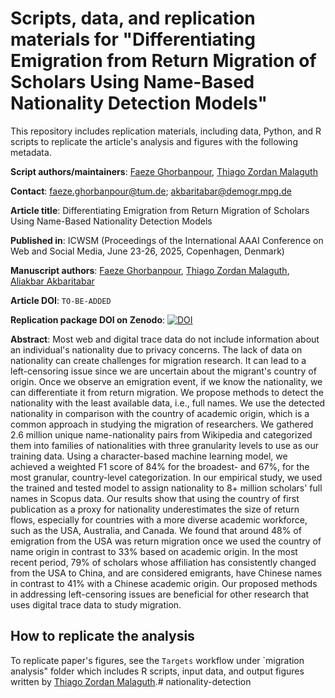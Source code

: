 # Scripts, data, and replication materials for "Differentiating Emigration from Return Migration of Scholars Using Name-Based Nationality Detection Models"

This repository includes replication materials, including data, Python, and R scripts to replicate the article's analysis and figures with the following metadata.

**Script authors/maintainers**: [Faeze Ghorbanpour](https://github.com/FaezeGhorbanpour), [Thiago Zordan Malaguth](https://github.com/thiagomalaguth)

**Contact**: faeze.ghorbanpour@tum.de; akbaritabar@demogr.mpg.de

**Article title**: Differentiating Emigration from Return Migration of Scholars Using Name-Based Nationality Detection Models

**Published in**: ICWSM (Proceedings of the International AAAI Conference on Web and Social Media, June 23-26, 2025, Copenhagen, Denmark)

**Manuscript authors**: [Faeze Ghorbanpour](https://github.com/FaezeGhorbanpour), [Thiago Zordan Malaguth](https://github.com/thiagomalaguth), [Aliakbar Akbaritabar](https://github.com/akbaritabar)

**Article DOI**: `TO-BE-ADDED`

**Replication package DOI on Zenodo**: [![DOI](https://zenodo.org/badge/DOI/10.5281/zenodo.15103505.svg)](https://doi.org/10.5281/zenodo.15103505)

**Abstract**:
Most web and digital trace data do not include information about an individual's nationality due to privacy concerns. The lack of data on nationality can create challenges for migration research. It can lead to a left-censoring issue since we are uncertain about the migrant's country of origin. Once we observe an emigration event, if we know the nationality, we can differentiate it from return migration. We propose methods to detect the nationality with the least available data, i.e., full names. We use the detected nationality in comparison with the country of academic origin, which is a common approach in studying the migration of researchers. We gathered 2.6 million unique name-nationality pairs from Wikipedia and categorized them into families of nationalities with three granularity levels to use as our training data. Using a character-based machine learning model, we achieved a weighted F1 score of 84% for the broadest- and 67%, for the most granular, country-level categorization. In our empirical study, we used the trained and tested model to assign nationality to 8+ million scholars' full names in Scopus data. Our results show that using the country of first publication as a proxy for nationality underestimates the size of return flows, especially for countries with a more diverse academic workforce, such as the USA, Australia, and Canada. We found that around 48% of emigration from the USA was return migration once we used the country of name origin in contrast to 33% based on academic origin. In the most recent period, 79% of scholars whose affiliation has consistently changed from the USA to China, and are considered emigrants, have Chinese names in contrast to 41% with a Chinese academic origin. Our proposed methods in addressing left-censoring issues are beneficial for other research that uses digital trace data to study migration.

## How to replicate the analysis
To replicate paper's figures, see the `Targets` workflow under `migration analysis" folder which includes R scripts, input data, and output figures written by [Thiago Zordan Malaguth](https://github.com/thiagomalaguth).# nationality-detection
